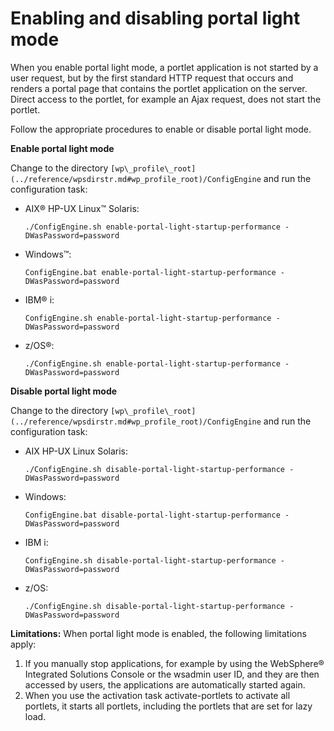 # Enabling and disabling portal light mode

When you enable portal light mode, a portlet application is not started by a user request, but by the first standard HTTP request that occurs and renders a portal page that contains the portlet application on the server. Direct access to the portlet, for example an Ajax request, does not start the portlet.

Follow the appropriate procedures to enable or disable portal light mode.

**Enable portal light mode**

Change to the directory `[wp\_profile\_root](../reference/wpsdirstr.md#wp_profile_root)/ConfigEngine` and run the configuration task:

-   AIX® HP-UX Linux™ Solaris:

    ```
    ./ConfigEngine.sh enable-portal-light-startup-performance -DWasPassword=password
    ```

-   Windows™:

    ```
    ConfigEngine.bat enable-portal-light-startup-performance -DWasPassword=password
    ```

-   IBM® i:

    ```
    ConfigEngine.sh enable-portal-light-startup-performance -DWasPassword=password
    ```

-   z/OS®:

    ```
    ./ConfigEngine.sh enable-portal-light-startup-performance -DWasPassword=password
    ```


**Disable portal light mode**

Change to the directory `[wp\_profile\_root](../reference/wpsdirstr.md#wp_profile_root)/ConfigEngine` and run the configuration task:

-   AIX HP-UX Linux Solaris:

    ```
    ./ConfigEngine.sh disable-portal-light-startup-performance -DWasPassword=password
    ```

-   Windows:

    ```
    ConfigEngine.bat disable-portal-light-startup-performance -DWasPassword=password
    ```

-   IBM i:

    ```
    ConfigEngine.sh disable-portal-light-startup-performance -DWasPassword=password
    ```

-   z/OS:

    ```
    ./ConfigEngine.sh disable-portal-light-startup-performance -DWasPassword=password
    ```


**Limitations:** When portal light mode is enabled, the following limitations apply:

1.  If you manually stop applications, for example by using the WebSphere® Integrated Solutions Console or the wsadmin user ID, and they are then accessed by users, the applications are automatically started again.
2.  When you use the activation task activate-portlets to activate all portlets, it starts all portlets, including the portlets that are set for lazy load.


